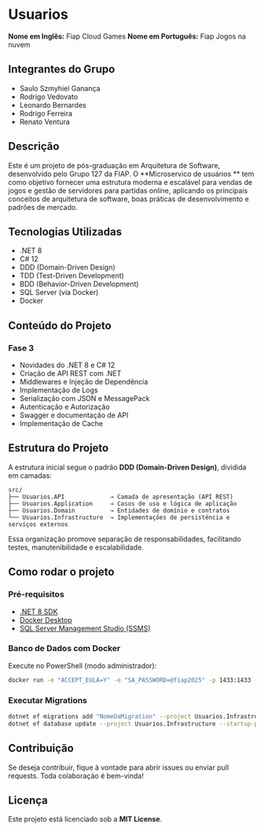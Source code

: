 # Usuarios

**Nome em Inglês:** Fiap Cloud Games
**Nome em Português:** Fiap Jogos na nuvem

## Integrantes do Grupo

- Saulo Szmyhiel Ganança
- Rodrigo Vedovato
- Leonardo Bernardes
- Rodrigo Ferreira
- Renato Ventura

## Descrição

Este é um projeto de pós-graduação em Arquitetura de Software, desenvolvido pelo Grupo 127 da FIAP. O **Microservico de usuários ** tem como objetivo fornecer uma estrutura moderna e escalável para vendas de jogos e gestão de servidores para partidas online, aplicando os principais conceitos de arquitetura de software, boas práticas de desenvolvimento e padrões de mercado.

## Tecnologias Utilizadas

- .NET 8
- C# 12
- DDD (Domain-Driven Design)
- TDD (Test-Driven Development)
- BDD (Behavior-Driven Development)
- SQL Server (via Docker)
- Docker

## Conteúdo do Projeto

### **Fase 3**

- Novidades do .NET 8 e C# 12
- Criação de API REST com .NET
- Middlewares e Injeção de Dependência
- Implementação de Logs
- Serialização com JSON e MessagePack
- Autenticação e Autorização
- Swagger e documentação de API
- Implementação de Cache

## Estrutura do Projeto

A estrutura inicial segue o padrão **DDD (Domain-Driven Design)**, dividida em camadas:

```
src/
├── Usuarios.API             → Camada de apresentação (API REST)
├── Usuarios.Application     → Casos de uso e lógica de aplicação
├── Usuarios.Domain          → Entidades de domínio e contratos
└── Usuarios.Infrastructure  → Implementações de persistência e serviços externos
```

Essa organização promove separação de responsabilidades, facilitando testes, manutenibilidade e escalabilidade.

## Como rodar o projeto

### **Pré-requisitos**

- [.NET 8 SDK](https://dotnet.microsoft.com/en-us/download)
- [Docker Desktop](https://www.docker.com/products/docker-desktop/)
- [SQL Server Management Studio (SSMS)](https://learn.microsoft.com/en-us/sql/ssms/download-sql-server-management-studio-ssms)

### **Banco de Dados com Docker**

Execute no PowerShell (modo administrador):

```bash
docker run -e "ACCEPT_EULA=Y" -e "SA_PASSWORD=@fiap2025" -p 1433:1433 --name SqlServerFiap -d mcr.microsoft.com/mssql/server:2022-latest
```

### **Executar Migrations**

```bash
dotnet ef migrations add "NomeDaMigration" --project Usuarios.Infrastructure --startup-project Usuarios.API
dotnet ef database update --project Usuarios.Infrastructure --startup-project Usuarios.API
```

## Contribuição

Se deseja contribuir, fique à vontade para abrir issues ou enviar pull requests. Toda colaboração é bem-vinda!

## Licença

Este projeto está licenciado sob a **MIT License**.
